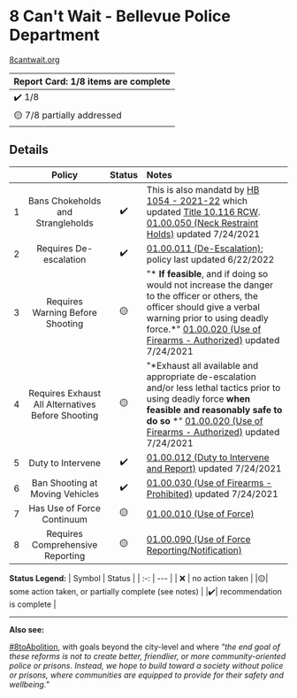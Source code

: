 # 8 Can't Wait - Bellevue Police Department

[8cantwait.org](https://8cantwait.org/)

<!---
| :heavy_check_mark: Report Card: 8/8 items are complete |
| :-: |

| :yellow_circle: Report Card: 4/8items are complete |
| :-: |
--->

| Report Card: 1/8 items are complete |
| :-- |
|  :heavy_check_mark: 1/8 |
| :yellow_circle: 7/8 partially addressed |

## Details

|   | Policy | Status | Notes |
|:-:|   :-:  |  :-:   | :--   |
| 1 | Bans Chokeholds and Strangleholds | :heavy_check_mark: | This is also mandatd by [HB 1054 - 2021-22](https://app.leg.wa.gov/billsummary?billnumber=1054&year=2021) which updated [Title 10.116 RCW](https://app.leg.wa.gov/RCW/default.aspx?cite=10.116.020). [01.00.050 (Neck Restraint Holds)](https://public.powerdms.com/bellpd/tree/documents/1760) updated 7/24/2021 |
| 2 | Requires De-escalation | :heavy_check_mark: |  [01.00.011 (De-Escalation)](https://public.powerdms.com/bellpd/tree/documents/2334783); policy last updated 6/22/2022  |
| 3 | Requires Warning Before Shooting | :yellow_circle: | "* **If feasible**, and if doing so would not increase the danger to the officer or others, the officer should give a verbal warning prior to using deadly force.*" [01.00.020 (Use of Firearms - Authorized)](https://public.powerdms.com/bellpd/tree/documents/1757) updated 7/24/2021 |
| 4 | Requires Exhaust All Alternatives Before Shooting | :yellow_circle:| "*Exhaust all available and appropriate de-escalation and/or less lethal tactics prior to using deadly force **when feasible and reasonably safe to do so** *" [01.00.020 (Use of Firearms - Authorized)](https://public.powerdms.com/bellpd/tree/documents/1757) updated 7/24/2021  |
| 5 | Duty to Intervene | :heavy_check_mark: | [01.00.012 (Duty to Intervene and Report)](https://public.powerdms.com/bellpd/tree/documents/2414128) updated 7/24/2021 |
| 6 | Ban Shooting at Moving Vehicles | :heavy_check_mark: | [01.00.030 (Use of Firearms - Prohibited)](https://public.powerdms.com/bellpd/tree/documents/1758)  updated 7/24/2021 |
| 7 | Has Use of Force Continuum | :yellow_circle: | [01.00.010 (Use of Force)](https://public.powerdms.com/bellpd/tree/documents/1756) |
| 8 | Requires Comprehensive Reporting | :yellow_circle:  | [01.00.090 (Use of Force Reporting/Notification)](https://public.powerdms.com/bellpd/tree/documents/1764) |

**Status Legend:**
| Symbol | Status |
|   :-:  |  ---   |
| :x: | no action taken |
|:yellow_circle:| some action taken, or partially complete (see notes) |
|:heavy_check_mark:| recommendation is complete |

---

**Also see:** 

[#8toAbolition](https://www.8toabolition.com/), with goals beyond the city-level and where *"the end goal of these reforms is not to create better, friendlier, or more community-oriented police or prisons. Instead, we hope to build toward a society without police or prisons, where communities are equipped to provide for their safety and wellbeing."*
